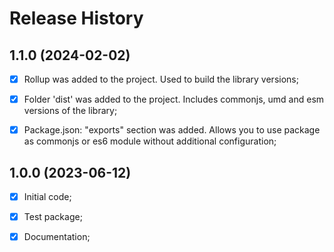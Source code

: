 # Release History



## 1.1.0 (2024-02-02)
- [x] Rollup was added to the project. Used to build the library versions;
- [x] Folder 'dist' was added to the project. Includes commonjs, umd and esm versions of the library;
- [x] Package.json: "exports" section was added. Allows you to use package as commonjs or es6 module without additional configuration;



## 1.0.0 (2023-06-12)
 
 - [x] Initial code;
 - [x] Test package;
 - [x] Documentation;


